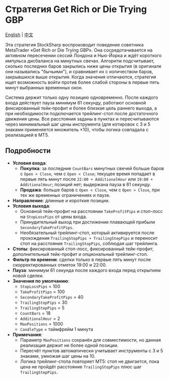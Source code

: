 # Стратегия Get Rich or Die Trying GBP
[English](README.md) | [中文](README_cn.md)

Эта стратегия StockSharp воспроизводит поведение советника MetaTrader «Get Rich or Die Trying GBP». Она сосредотачивается на активном пересечении сессий Лондона и Нью-Йорка и ждёт короткого импульса дисбаланса на минутных свечах. Алгоритм подсчитывает, сколько последних баров закрылись ниже цены открытия (в оригинале они назывались "бычьими"), и сравнивает их с количеством баров, закрывшихся выше открытия. Когда значения отличаются, стратегия ищет возможность войти против более слабой стороны в первые пять минут выбранных временных окон.

Система держит только одну позицию одновременно. После каждого входа действует пауза минимум 61 секунду, работают основной фиксированный тейк-профит и более близкая цель раннего выхода, а при необходимости подключается трейлинг-стоп после достаточного движения цены. Все расстояния заданы в пунктах и пересчитываются через минимальный шаг цены инструмента (для котировок с 3 и 5 знаками применяется множитель ×10), чтобы логика совпадала с реализацией в MT5.

## Подробности

- **Условия входа**:
  - **Покупка**: за последние `CountBars` минутных свечей больше баров с `Open > Close`, чем с `Open < Close`; текущее время попадает в первые пять минут после `22:00 + AdditionalHour` или `19:00 + AdditionalHour`; позиций нет; выдержана пауза в 61 секунду.
  - **Продажа**: больше баров с `Open < Close`, чем с `Open > Close`, при тех же временных ограничениях и паузе.
- **Направление**: длинные и короткие позиции.
- **Условия выхода**:
  - Основной тейк-профит на расстоянии `TakeProfitPips` и стоп-лосс на `StopLossPips` от цены входа.
  - Принудительный выход при достижении плавающей прибыли `SecondaryTakeProfitPips`.
  - Необязательный трейлинг-стоп, который активируется после прохождения `TrailingStopPips + TrailingStepPips` и переносит стоп на расстояние `TrailingStopPips`, соблюдая шаг трейлинга.
- **Стопы**: фиксированный стоп-лосс, фиксированный тейк-профит, дополнительный тейк-профит и опциональный трейлинг-стоп.
- **Фильтр по времени**: сделки только в первые пять минут после скорректированных отметок 19:00 и 22:00.
- **Пауза**: минимум 61 секунда после каждого входа перед открытием новой сделки.
- **Значения по умолчанию**:
  - `StopLossPips` = 100
  - `TakeProfitPips` = 100
  - `SecondaryTakeProfitPips` = 40
  - `TrailingStopPips` = 30
  - `TrailingStepPips` = 5
  - `CountBars` = 18
  - `AdditionalHour` = 2
  - `MaxPositions` = 1000
  - `CandleType` = таймфрейм 1 минута
- **Примечания**:
  - Параметр `MaxPositions` сохранён для совместимости, но данная реализация держит не более одной позиции.
  - Пересчёт пунктов автоматически учитывает инструменты с 3 и 5 знаками, умножая шаг цены на 10.
  - Логика трейлинг-стопа повторяет MT5: стоп не двигается, пока цена не пройдёт расстояние `TrailingStopPips` плюс шаг `TrailingStepPips`.
